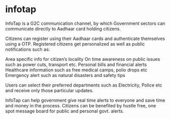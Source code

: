# infotap
InfoTap is a G2C communication channel, by which Government sectors can communicate directly to Aadhaar card holding citizens.

Citizens can register using their Aadhaar cards and authenticate themselves using a OTP.
Registered citizens get personalized as well as public notifications such as:

Area specific info for citizen’s locality
On time awareness on public issues such as power cuts, transport etc.
Personal bills and financial alerts
Healthcare information such as free medical camps, polio drops etc
Emergency alert such as natural disasters and safety tips

Users can select their preferred departments such as Electricity, Police etc and receive only those particular updates.

InfoTap can help government give real time alerts to everyone and save time and money in the process. Citizens can be benefited by hustle free, one spot message board for public and personal govt. alerts.
